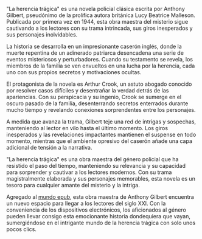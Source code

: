 "La herencia trágica" es una novela policial clásica escrita por Anthony Gilbert, pseudónimo de la prolífica autora británica Lucy Beatrice Malleson. Publicada por primera vez en 1944, esta obra maestra del misterio sigue cautivando a los lectores con su trama intrincada, sus giros inesperados y sus personajes inolvidables.

La historia se desarrolla en un impresionante caserón inglés, donde la muerte repentina de un adinerado patriarca desencadena una serie de eventos misteriosos y perturbadores. Cuando su testamento se revela, los miembros de la familia se ven envueltos en una lucha por la herencia, cada uno con sus propios secretos y motivaciones ocultas.

El protagonista de la novela es Arthur Crook, un astuto abogado conocido por resolver casos difíciles y desentrañar la verdad detrás de las apariencias. Con su perspicacia y su ingenio, Crook se sumerge en el oscuro pasado de la familia, desenterrando secretos enterrados durante mucho tiempo y revelando conexiones sorprendentes entre los personajes.

A medida que avanza la trama, Gilbert teje una red de intrigas y sospechas, manteniendo al lector en vilo hasta el último momento. Los giros inesperados y las revelaciones impactantes mantienen el suspense en todo momento, mientras que el ambiente opresivo del caserón añade una capa adicional de tensión a la narrativa.

"La herencia trágica" es una obra maestra del género policial que ha resistido el paso del tiempo, manteniendo su relevancia y su capacidad para sorprender y cautivar a los lectores modernos. Con su trama magistralmente elaborada y sus personajes memorables, esta novela es un tesoro para cualquier amante del misterio y la intriga.

Agregado al <a href="https://mundoepub.gratis/">mundo epub</a>, esta obra maestra de Anthony Gilbert encuentra un nuevo espacio para llegar a los lectores del siglo XXI. Con la conveniencia de los dispositivos electrónicos, los aficionados al género pueden llevar consigo esta emocionante historia dondequiera que vayan, sumergiéndose en el intrigante mundo de la herencia trágica con solo unos pocos clics.
